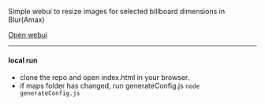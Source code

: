 Simple webui to resize images for selected billboard dimensions in Blur(Amax)

[Open webui](https://clod44.github.io/amax-ads-files/)

<hr>

#### local run
 - clone the repo and open index.html in your browser.
 - if maps folder has changed, run generateConfig.js `node generateConfig.js`

